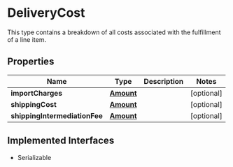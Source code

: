 

# DeliveryCost

This type contains a breakdown of all costs associated with the fulfillment of a line item.
## Properties

Name | Type | Description | Notes
------------ | ------------- | ------------- | -------------
**importCharges** | [**Amount**](Amount.md) |  |  [optional]
**shippingCost** | [**Amount**](Amount.md) |  |  [optional]
**shippingIntermediationFee** | [**Amount**](Amount.md) |  |  [optional]


## Implemented Interfaces

* Serializable


